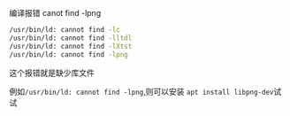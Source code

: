 

编译报错 canot find -lpng


```  bash
/usr/bin/ld: cannot find -lc
/usr/bin/ld: cannot find -lltdl
/usr/bin/ld: cannot find -lXtst
/usr/bin/ld: cannot find -lpng
```

这个报错就是缺少库文件

例如`/usr/bin/ld: cannot find -lpng`,则可以安装 `apt install libpng-dev`试试

